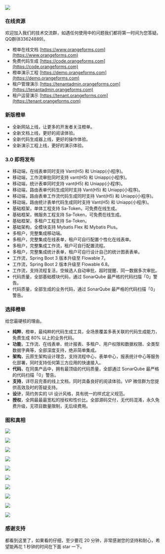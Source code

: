 ![](code.orangeforms.com.jpg)
### 在线资源
欢迎加入我们的技术交流群，如遇任何使用中的问题我们都将第一时间为您答疑。QQ群(833624889)。
- 橙单在线文档 [https://www.orangeforms.com](https://www.orangeforms.com)
- 免费代码生成 [https://code.orangeforms.com](https://code.orangeforms.com)
- 橙单演示工程 [https://demo.orangeforms.com](https://demo.orangeforms.com)
- 租户管理演示 [https://tenantadmin.orangeforms.com](https://tenantadmin.orangeforms.com)
- 租户运营演示 [https://tenant.orangeforms.com](https://tenant.orangeforms.com)

### 新版橙单
- 全新网站上线，让更多的开发者关注橙单。
- 全新文档上线，更好的阅读体验。
- 全新代码生成器上线，更好的操作体验。
- 全新演示工程上线，更好的演示体验。

### 3.0 即将发布
- 移动端，在线表单同时支持 Vant(H5) 和 Uniapp(小程序)。
- 移动端，工作流审批同时支持 vant(H5) 和 Uniapp(小程序)。
- 移动端，统计表单同时支持 vant(H5) 和 Uniapp(小程序)。
- 移动端，路由表单代码生成同时支持 Vant(H5) 和 Uniapp(小程序)。
- 移动端，路由表单工作流代码生成同时支持 Vant(H5) 和 Uniapp(小程序)。
- 移动端，路由统计表单代码生成同时支持 Vant(H5) 和 Uniapp(小程序)。
- 基础框架，单体工程支持 Sa-Token，可免费在线生成。
- 基础框架，微服务工程支持 Sa-Token，可免费在线生成。
- 基础框架，多租户工程支持 Sa-Token。
- 基础架构，全模块支持 Mybatis Flex 和 Mybatis Plus。
- 多租户，完整集成移动端。
- 多租户，完整集成在线表单，租户可自行配置个性化在线表单。
- 多租户，完整集成工作流，租户可自行配置流程。
- 多租户，完整集成统计表单，租户可自行设计自己的统计图表表单。
- 工作流，Spring Boot 3 版本升级至 Flowable 7。
- 工作流，Spring Boot 2 版本升级至 Flowable 6.8。
- 工作流，支持流程复活，空候选人自动审批、超时提醒、同一数据多次审批。
- 代码质量，全部基础模块代码，通过 SonarQube 最严格的代码扫描「0」警告。
- 代码质量，全部生成的业务代码，通过 SonarQube 最严格的代码扫描「0」警告。

### 选择橙单
给您最硬核的理由。
- **纯粹**，橙单，最纯粹的代码生成工具，全场景覆盖多表关联的代码生成能力，免费生成 80% 以上的业务代码。
- **功能**，工作流、在线表单、统计报表、多租户、用户权限和数据权限、全类型数据字典等，全部深度支持，绝非简单集成。
- **架构**，云原生架构设计理念，支持流程中心，表单中心，报表统计中心等服务化部署，同时支持任何第三方应用的快速接入。
- **代码**，在同类产品中，拥有最顶级的代码质量，全部通过 SonarQube 最严格的代码扫描「0」警告。
- **支持**，详尽且完善的线上文档，同时具备良好的阅读体验。VIP 微信群为您提供高效及时的答疑支持。
- **设计**，简约务实的 UI 设计风格，具有统一的样式定义规范。
- **授权**，全网最最最宽松的授权和性价比。全部源码交付，无代码混淆，永久免费升级，无项目数量限制，无后续费用。

### 图和真相
![](orange-demo-activiti/sonar.png)

![](orange-demo-activiti/tenant-adminimage.png)

![](orange-demo-activiti/tenant-admin-onlineimage.png)

![](orange-demo-activiti/tenant-busiimage.png)

![](orange-demo-activiti/image-dingding.png)

![](orange-demo-activiti/flow-bpmn-jsimage.png)

![](orange-demo-activiti/online-edit.png)

![](orange-demo-activiti/report-edit.png)

![](orange-demo-activiti/print_edit.png)

![](orange-demo-activiti/visualization-new.png)

### 感谢支持
都看到这里了，如果看的仔细，至少要花 20 分钟，非常感谢您的坚持和耐心，希望能再花 1 秒钟的时间在下面 star 一下。